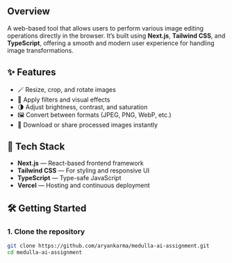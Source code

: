 ## Overview

A web-based tool that allows users to perform various image editing operations directly in the browser. It’s built using **Next.js**, **Tailwind CSS**, and **TypeScript**, offering a smooth and modern user experience for handling image transformations.

## ✨ Features

- 🪄 Resize, crop, and rotate images  
- 🎨 Apply filters and visual effects  
- 🌗 Adjust brightness, contrast, and saturation  
- 🖼️ Convert between formats (JPEG, PNG, WebP, etc.)  
- 💾 Download or share processed images instantly  

## 🧩 Tech Stack

- **Next.js** — React-based frontend framework  
- **Tailwind CSS** — For styling and responsive UI  
- **TypeScript** — Type-safe JavaScript  
- **Vercel** — Hosting and continuous deployment  

## 🛠️ Getting Started

### 1. Clone the repository
```bash
git clone https://github.com/aryankarma/medulla-ai-assignment.git
cd medulla-ai-assignment
